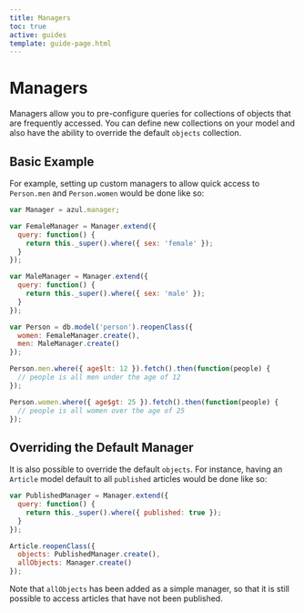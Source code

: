 ```yaml
---
title: Managers
toc: true
active: guides
template: guide-page.html
---
```


# Managers

Managers allow you to pre-configure queries for collections of objects that
are frequently accessed. You can define new collections on your model and
also have the ability to override the default `objects` collection.

## Basic Example

For example, setting up custom managers to allow quick access to
`Person.men` and `Person.women` would be done like so:

```js
var Manager = azul.manager;

var FemaleManager = Manager.extend({
  query: function() {
    return this._super().where({ sex: 'female' });
  }
});

var MaleManager = Manager.extend({
  query: function() {
    return this._super().where({ sex: 'male' });
  }
});

var Person = db.model('person').reopenClass({
  women: FemaleManager.create(),
  men: MaleManager.create()
});

Person.men.where({ age$lt: 12 }).fetch().then(function(people) {
  // people is all men under the age of 12
});

Person.women.where({ age$gt: 25 }).fetch().then(function(people) {
  // people is all women over the age of 25
});
```

## Overriding the Default Manager

It is also possible to override the default `objects`. For instance, having an
`Article` model default to all `published` articles would be done like so:

```js
var PublishedManager = Manager.extend({
  query: function() {
    return this._super().where({ published: true });
  }
});

Article.reopenClass({
  objects: PublishedManager.create(),
  allObjects: Manager.create()
});
```

Note that `allObjects` has been added as a simple manager, so that it is still
possible to access articles that have not been published.
